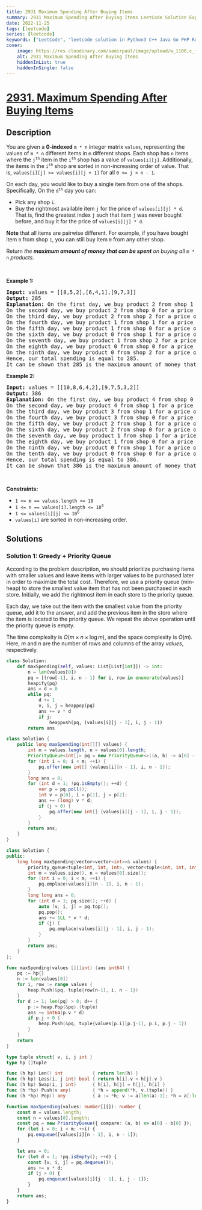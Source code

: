 ```yaml
---
title: 2931 Maximum Spending After Buying Items
summary: 2931 Maximum Spending After Buying Items LeetCode Solution Explained
date: 2022-11-25
tags: [leetcode]
series: [leetcode]
keywords: ["LeetCode", "leetcode solution in Python3 C++ Java Go PHP Ruby Swift TypeScript Rust C# JavaScript C", "2931 Maximum Spending After Buying Items LeetCode Solution Explained in all languages"]
cover:
    image: https://res.cloudinary.com/samirpaul/image/upload/w_1100,c_fit,co_rgb:FFFFFF,l_text:Arial_75_bold:2931 Maximum Spending After Buying Items - Solution Explained/problem-solving.webp
    alt: 2931 Maximum Spending After Buying Items
    hiddenInList: true
    hiddenInSingle: false
---
```



# [2931. Maximum Spending After Buying Items](https://leetcode.com/problems/maximum-spending-after-buying-items)


## Description

<p>You are given a <strong>0-indexed</strong> <code>m * n</code> integer matrix <code>values</code>, representing the values of <code>m * n</code> different items in <code>m</code> different shops. Each shop has <code>n</code> items where the <code>j<sup>th</sup></code> item in the <code>i<sup>th</sup></code> shop has a value of <code>values[i][j]</code>. Additionally, the items in the <code>i<sup>th</sup></code> shop are sorted in non-increasing order of value. That is, <code>values[i][j] &gt;= values[i][j + 1]</code> for all <code>0 &lt;= j &lt; n - 1</code>.</p>

<p>On each day, you would like to buy a single item from one of the shops. Specifically, On the <code>d<sup>th</sup></code> day you can:</p>

<ul>
	<li>Pick any shop <code>i</code>.</li>
	<li>Buy the rightmost available item <code>j</code> for the price of <code>values[i][j] * d</code>. That is, find the greatest index <code>j</code> such that item <code>j</code> was never bought before, and buy it for the price of <code>values[i][j] * d</code>.</li>
</ul>

<p><strong>Note</strong> that all items are pairwise different. For example, if you have bought item <code>0</code> from shop <code>1</code>, you can still buy item <code>0</code> from any other shop.</p>

<p>Return <em>the <strong>maximum amount of money that can be spent</strong> on buying all </em> <code>m * n</code> <em>products</em>.</p>

<p>&nbsp;</p>
<p><strong class="example">Example 1:</strong></p>

<pre>
<strong>Input:</strong> values = [[8,5,2],[6,4,1],[9,7,3]]
<strong>Output:</strong> 285
<strong>Explanation:</strong> On the first day, we buy product 2 from shop 1 for a price of values[1][2] * 1 = 1.
On the second day, we buy product 2 from shop 0 for a price of values[0][2] * 2 = 4.
On the third day, we buy product 2 from shop 2 for a price of values[2][2] * 3 = 9.
On the fourth day, we buy product 1 from shop 1 for a price of values[1][1] * 4 = 16.
On the fifth day, we buy product 1 from shop 0 for a price of values[0][1] * 5 = 25.
On the sixth day, we buy product 0 from shop 1 for a price of values[1][0] * 6 = 36.
On the seventh day, we buy product 1 from shop 2 for a price of values[2][1] * 7 = 49.
On the eighth day, we buy product 0 from shop 0 for a price of values[0][0] * 8 = 64.
On the ninth day, we buy product 0 from shop 2 for a price of values[2][0] * 9 = 81.
Hence, our total spending is equal to 285.
It can be shown that 285 is the maximum amount of money that can be spent buying all m * n products. 
</pre>

<p><strong class="example">Example 2:</strong></p>

<pre>
<strong>Input:</strong> values = [[10,8,6,4,2],[9,7,5,3,2]]
<strong>Output:</strong> 386
<strong>Explanation:</strong> On the first day, we buy product 4 from shop 0 for a price of values[0][4] * 1 = 2.
On the second day, we buy product 4 from shop 1 for a price of values[1][4] * 2 = 4.
On the third day, we buy product 3 from shop 1 for a price of values[1][3] * 3 = 9.
On the fourth day, we buy product 3 from shop 0 for a price of values[0][3] * 4 = 16.
On the fifth day, we buy product 2 from shop 1 for a price of values[1][2] * 5 = 25.
On the sixth day, we buy product 2 from shop 0 for a price of values[0][2] * 6 = 36.
On the seventh day, we buy product 1 from shop 1 for a price of values[1][1] * 7 = 49.
On the eighth day, we buy product 1 from shop 0 for a price of values[0][1] * 8 = 64
On the ninth day, we buy product 0 from shop 1 for a price of values[1][0] * 9 = 81.
On the tenth day, we buy product 0 from shop 0 for a price of values[0][0] * 10 = 100.
Hence, our total spending is equal to 386.
It can be shown that 386 is the maximum amount of money that can be spent buying all m * n products.
</pre>

<p>&nbsp;</p>
<p><strong>Constraints:</strong></p>

<ul>
	<li><code>1 &lt;= m == values.length &lt;= 10</code></li>
	<li><code>1 &lt;= n == values[i].length &lt;= 10<sup>4</sup></code></li>
	<li><code>1 &lt;= values[i][j] &lt;= 10<sup>6</sup></code></li>
	<li><code>values[i]</code> are sorted in non-increasing order.</li>
</ul>

## Solutions

### Solution 1: Greedy + Priority Queue

According to the problem description, we should prioritize purchasing items with smaller values and leave items with larger values to be purchased later in order to maximize the total cost. Therefore, we use a priority queue (min-heap) to store the smallest value item that has not been purchased in each store. Initially, we add the rightmost item in each store to the priority queue.

Each day, we take out the item with the smallest value from the priority queue, add it to the answer, and add the previous item in the store where the item is located to the priority queue. We repeat the above operation until the priority queue is empty.

The time complexity is $O(m \times n \times \log m)$, and the space complexity is $O(m)$. Here, $m$ and $n$ are the number of rows and columns of the array $values$, respectively.

<!-- tabs:start -->

```python
class Solution:
    def maxSpending(self, values: List[List[int]]) -> int:
        n = len(values[0])
        pq = [(row[-1], i, n - 1) for i, row in enumerate(values)]
        heapify(pq)
        ans = d = 0
        while pq:
            d += 1
            v, i, j = heappop(pq)
            ans += v * d
            if j:
                heappush(pq, (values[i][j - 1], i, j - 1))
        return ans
```

```java
class Solution {
    public long maxSpending(int[][] values) {
        int m = values.length, n = values[0].length;
        PriorityQueue<int[]> pq = new PriorityQueue<>((a, b) -> a[0] - b[0]);
        for (int i = 0; i < m; ++i) {
            pq.offer(new int[] {values[i][n - 1], i, n - 1});
        }
        long ans = 0;
        for (int d = 1; !pq.isEmpty(); ++d) {
            var p = pq.poll();
            int v = p[0], i = p[1], j = p[2];
            ans += (long) v * d;
            if (j > 0) {
                pq.offer(new int[] {values[i][j - 1], i, j - 1});
            }
        }
        return ans;
    }
}
```

```cpp
class Solution {
public:
    long long maxSpending(vector<vector<int>>& values) {
        priority_queue<tuple<int, int, int>, vector<tuple<int, int, int>>, greater<tuple<int, int, int>>> pq;
        int m = values.size(), n = values[0].size();
        for (int i = 0; i < m; ++i) {
            pq.emplace(values[i][n - 1], i, n - 1);
        }
        long long ans = 0;
        for (int d = 1; pq.size(); ++d) {
            auto [v, i, j] = pq.top();
            pq.pop();
            ans += 1LL * v * d;
            if (j) {
                pq.emplace(values[i][j - 1], i, j - 1);
            }
        }
        return ans;
    }
};
```

```go
func maxSpending(values [][]int) (ans int64) {
	pq := hp{}
	n := len(values[0])
	for i, row := range values {
		heap.Push(&pq, tuple{row[n-1], i, n - 1})
	}
	for d := 1; len(pq) > 0; d++ {
		p := heap.Pop(&pq).(tuple)
		ans += int64(p.v * d)
		if p.j > 0 {
			heap.Push(&pq, tuple{values[p.i][p.j-1], p.i, p.j - 1})
		}
	}
	return
}

type tuple struct{ v, i, j int }
type hp []tuple

func (h hp) Len() int           { return len(h) }
func (h hp) Less(i, j int) bool { return h[i].v < h[j].v }
func (h hp) Swap(i, j int)      { h[i], h[j] = h[j], h[i] }
func (h *hp) Push(v any)        { *h = append(*h, v.(tuple)) }
func (h *hp) Pop() any          { a := *h; v := a[len(a)-1]; *h = a[:len(a)-1]; return v }
```

```ts
function maxSpending(values: number[][]): number {
    const m = values.length;
    const n = values[0].length;
    const pq = new PriorityQueue({ compare: (a, b) => a[0] - b[0] });
    for (let i = 0; i < m; ++i) {
        pq.enqueue([values[i][n - 1], i, n - 1]);
    }

    let ans = 0;
    for (let d = 1; !pq.isEmpty(); ++d) {
        const [v, i, j] = pq.dequeue()!;
        ans += v * d;
        if (j > 0) {
            pq.enqueue([values[i][j - 1], i, j - 1]);
        }
    }
    return ans;
}
```

<!-- tabs:end -->

<!-- end -->
